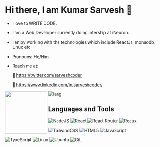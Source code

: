 # Hi there, I am Kumar Sarvesh 👋
 - I love to WRITE CODE.
 - I am a Web Developer currently doing intership at iNeuron.
 - I enjoy working with the technologies which include ReactJs, mongodb, Linux etc
 - Pronouns: He/Him
 - Reach me at: 

    👤 https://twitter.com/sarveshcoder
   
    🔶 https://www.linkedin.com/in/sarveshcoder/
   

<img align="left" width= "" height="140px" src="https://github-readme-stats.vercel.app/api?username=kr-sarvesh&hide=contribs,prs&show_icons=true&theme=synthwave" />

![lang](https://github-readme-stats.vercel.app/api/top-langs/?username=kr-sarvesh&layout=compact)

## Languages and Tools

![NodeJS](https://img.shields.io/badge/node.js-6DA55F?style=for-the-badge&logo=node.js&logoColor=white) 
![React](https://img.shields.io/badge/react-%2320232a.svg?style=for-the-badge&logo=react&logoColor=%2361DAFB)
![React Router](https://img.shields.io/badge/React_Router-CA4245?style=for-the-badge&logo=react-router&logoColor=white)
![Redux](https://img.shields.io/badge/redux-%23593d88.svg?style=for-the-badge&logo=redux&logoColor=white)

![TailwindCSS](https://img.shields.io/badge/tailwindcss-%2338B2AC.svg?style=for-the-badge&logo=tailwind-css&logoColor=white)
![HTML5](https://img.shields.io/badge/html5-%23E34F26.svg?style=for-the-badge&logo=html5&logoColor=white)
![JavaScript](https://img.shields.io/badge/javascript-%23323330.svg?style=for-the-badge&logo=javascript&logoColor=%23F7DF1E)

![TypeScript](https://img.shields.io/badge/typescript-%23007ACC.svg?style=for-the-badge&logo=typescript&logoColor=white)
![Linux](https://img.shields.io/badge/Linux-FCC624?style=for-the-badge&logo=linux&logoColor=black)
![Ubuntu](https://img.shields.io/badge/Ubuntu-E95420?style=for-the-badge&logo=ubuntu&logoColor=white)
![Git](https://img.shields.io/badge/git-%23F05033.svg?style=for-the-badge&logo=git&logoColor=white)
